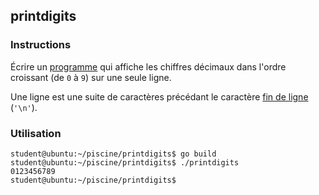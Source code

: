 ## printdigits

### Instructions

Écrire un [programme](TODO-LINK) qui affiche les chiffres décimaux dans l'ordre croissant (de `0` à `9`) sur une seule ligne.

Une ligne est une suite de caractères précédant le caractère [fin de ligne](https://en.wikipedia.org/wiki/Newline) (`'\n'`).

### Utilisation

```console
student@ubuntu:~/piscine/printdigits$ go build
student@ubuntu:~/piscine/printdigits$ ./printdigits
0123456789
student@ubuntu:~/piscine/printdigits$
```
